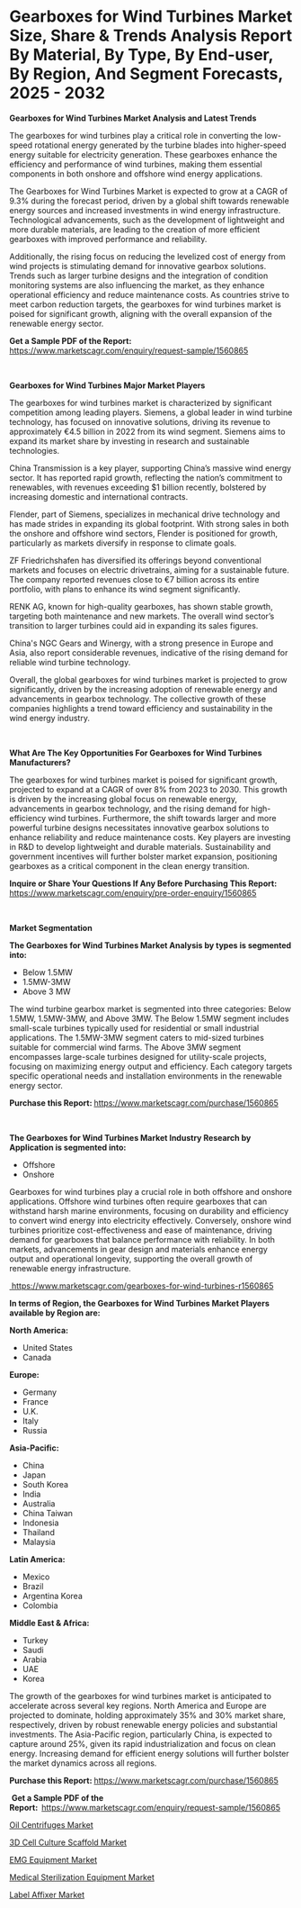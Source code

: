 <p><h1>Gearboxes for Wind Turbines Market Size, Share & Trends Analysis Report By Material, By Type, By End-user, By Region, And Segment Forecasts, 2025 - 2032</h1></p><p><strong>Gearboxes for Wind Turbines Market Analysis and Latest Trends</strong></p>
<p><p>The gearboxes for wind turbines play a critical role in converting the low-speed rotational energy generated by the turbine blades into higher-speed energy suitable for electricity generation. These gearboxes enhance the efficiency and performance of wind turbines, making them essential components in both onshore and offshore wind energy applications.</p><p>The Gearboxes for Wind Turbines Market is expected to grow at a CAGR of 9.3% during the forecast period, driven by a global shift towards renewable energy sources and increased investments in wind energy infrastructure. Technological advancements, such as the development of lightweight and more durable materials, are leading to the creation of more efficient gearboxes with improved performance and reliability. </p><p>Additionally, the rising focus on reducing the levelized cost of energy from wind projects is stimulating demand for innovative gearbox solutions. Trends such as larger turbine designs and the integration of condition monitoring systems are also influencing the market, as they enhance operational efficiency and reduce maintenance costs. As countries strive to meet carbon reduction targets, the gearboxes for wind turbines market is poised for significant growth, aligning with the overall expansion of the renewable energy sector.</p></p>
<p><strong>Get a Sample PDF of the Report:&nbsp;</strong> <a href="https://www.marketscagr.com/enquiry/request-sample/1560865?utm_campaign=2517&utm_medium=2&utm_source=Github&utm_content=ia&utm_term=08042025&utm_id=gearboxes-for-wind-turbines">https://www.marketscagr.com/enquiry/request-sample/1560865</a></p>
<p>&nbsp;</p>
<p><strong>Gearboxes for Wind Turbines Major Market Players</strong></p>
<p><p>The gearboxes for wind turbines market is characterized by significant competition among leading players. Siemens, a global leader in wind turbine technology, has focused on innovative solutions, driving its revenue to approximately €4.5 billion in 2022 from its wind segment. Siemens aims to expand its market share by investing in research and sustainable technologies.</p><p>China Transmission is a key player, supporting China’s massive wind energy sector. It has reported rapid growth, reflecting the nation’s commitment to renewables, with revenues exceeding $1 billion recently, bolstered by increasing domestic and international contracts.</p><p>Flender, part of Siemens, specializes in mechanical drive technology and has made strides in expanding its global footprint. With strong sales in both the onshore and offshore wind sectors, Flender is positioned for growth, particularly as markets diversify in response to climate goals.</p><p>ZF Friedrichshafen has diversified its offerings beyond conventional markets and focuses on electric drivetrains, aiming for a sustainable future. The company reported revenues close to €7 billion across its entire portfolio, with plans to enhance its wind segment significantly.</p><p>RENK AG, known for high-quality gearboxes, has shown stable growth, targeting both maintenance and new markets. The overall wind sector’s transition to larger turbines could aid in expanding its sales figures.</p><p>China's NGC Gears and Winergy, with a strong presence in Europe and Asia, also report considerable revenues, indicative of the rising demand for reliable wind turbine technology.</p><p>Overall, the global gearboxes for wind turbines market is projected to grow significantly, driven by the increasing adoption of renewable energy and advancements in gearbox technology. The collective growth of these companies highlights a trend toward efficiency and sustainability in the wind energy industry.</p></p>
<p>&nbsp;</p>
<p><strong>What Are The Key Opportunities For Gearboxes for Wind Turbines Manufacturers?</strong></p>
<p><p>The gearboxes for wind turbines market is poised for significant growth, projected to expand at a CAGR of over 8% from 2023 to 2030. This growth is driven by the increasing global focus on renewable energy, advancements in gearbox technology, and the rising demand for high-efficiency wind turbines. Furthermore, the shift towards larger and more powerful turbine designs necessitates innovative gearbox solutions to enhance reliability and reduce maintenance costs. Key players are investing in R&D to develop lightweight and durable materials. Sustainability and government incentives will further bolster market expansion, positioning gearboxes as a critical component in the clean energy transition.</p></p>
<p><strong>Inquire or Share Your Questions If Any Before Purchasing This Report:</strong> <a href="https://www.marketscagr.com/enquiry/pre-order-enquiry/1560865?utm_campaign=2517&utm_medium=2&utm_source=Github&utm_content=ia&utm_term=08042025&utm_id=gearboxes-for-wind-turbines">https://www.marketscagr.com/enquiry/pre-order-enquiry/1560865</a></p>
<p>&nbsp;</p>
<p><strong>Market Segmentation</strong></p>
<p><strong>The Gearboxes for Wind Turbines Market Analysis by types is segmented into:</strong></p>
<p><ul><li>Below 1.5MW</li><li>1.5MW-3MW</li><li>Above 3 MW</li></ul></p>
<p><p>The wind turbine gearbox market is segmented into three categories: Below 1.5MW, 1.5MW-3MW, and Above 3MW. The Below 1.5MW segment includes small-scale turbines typically used for residential or small industrial applications. The 1.5MW-3MW segment caters to mid-sized turbines suitable for commercial wind farms. The Above 3MW segment encompasses large-scale turbines designed for utility-scale projects, focusing on maximizing energy output and efficiency. Each category targets specific operational needs and installation environments in the renewable energy sector.</p></p>
<p><strong>Purchase this Report:&nbsp;</strong><a href="https://www.marketscagr.com/purchase/1560865?utm_campaign=2517&utm_medium=2&utm_source=Github&utm_content=ia&utm_term=08042025&utm_id=gearboxes-for-wind-turbines">https://www.marketscagr.com/purchase/1560865</a></p>
<p>&nbsp;</p>
<p><strong>The Gearboxes for Wind Turbines Market Industry Research by Application is segmented into:</strong></p>
<p><ul><li>Offshore</li><li>Onshore</li></ul></p>
<p><p>Gearboxes for wind turbines play a crucial role in both offshore and onshore applications. Offshore wind turbines often require gearboxes that can withstand harsh marine environments, focusing on durability and efficiency to convert wind energy into electricity effectively. Conversely, onshore wind turbines prioritize cost-effectiveness and ease of maintenance, driving demand for gearboxes that balance performance with reliability. In both markets, advancements in gear design and materials enhance energy output and operational longevity, supporting the overall growth of renewable energy infrastructure.</p></p>
<p><a href="https://www.marketscagr.com/gearboxes-for-wind-turbines-r1560865?utm_campaign=2517&utm_medium=2&utm_source=Github&utm_content=ia&utm_term=08042025&utm_id=gearboxes-for-wind-turbines">&nbsp;https://www.marketscagr.com/gearboxes-for-wind-turbines-r1560865</a></p>
<p><strong>In terms of Region, the Gearboxes for Wind Turbines Market Players available by Region are:</strong></p>
<p>
    <p> <strong> North America: </strong>
        <ul>
            <li>United States</li>
            <li>Canada</li>
        </ul>
        </p> 
    <p> <strong> Europe: </strong>
        <ul>
            <li>Germany</li>
            <li>France</li>
            <li>U.K.</li>
            <li>Italy</li>
            <li>Russia</li>
        </ul>
        </p> 
    <p> <strong> Asia-Pacific: </strong>
        <ul>
            <li>China</li>
            <li>Japan</li>
            <li>South Korea</li>
            <li>India</li>
            <li>Australia</li>
            <li>China Taiwan</li>
            <li>Indonesia</li>
            <li>Thailand</li>
            <li>Malaysia</li>
        </ul>
        </p> 
    <p> <strong> Latin America: </strong>
        <ul>
            <li>Mexico</li>
            <li>Brazil</li>
            <li>Argentina Korea</li>
            <li>Colombia</li>
        </ul>
        </p> 
    <p> <strong> Middle East & Africa: </strong>
        <ul>
            <li>Turkey</li>
            <li>Saudi</li>
            <li>Arabia</li>
            <li>UAE</li>
            <li>Korea</li>
        </ul>
    </p>
    </p>
<p><p>The growth of the gearboxes for wind turbines market is anticipated to accelerate across several key regions. North America and Europe are projected to dominate, holding approximately 35% and 30% market share, respectively, driven by robust renewable energy policies and substantial investments. The Asia-Pacific region, particularly China, is expected to capture around 25%, given its rapid industrialization and focus on clean energy. Increasing demand for efficient energy solutions will further bolster the market dynamics across all regions.</p></p>
<p><strong>Purchase this Report: </strong><a href="https://www.marketscagr.com/purchase/1560865?utm_campaign=2517&utm_medium=2&utm_source=Github&utm_content=ia&utm_term=08042025&utm_id=gearboxes-for-wind-turbines">https://www.marketscagr.com/purchase/1560865</a></p>
<p>&nbsp;<strong>Get a Sample PDF of the Report:&nbsp;&nbsp;</strong><a href="https://www.marketscagr.com/enquiry/request-sample/1560865?utm_campaign=2517&utm_medium=2&utm_source=Github&utm_content=ia&utm_term=08042025&utm_id=gearboxes-for-wind-turbines">https://www.marketscagr.com/enquiry/request-sample/1560865</a></p>
<p><strong></strong></p>
<p><p><a href="https://github.com/piskofraisel/Market-Research-Report-List-1/blob/main/oil-centrifuges-market.md?utm_campaign=2517&utm_medium=2&utm_source=Github&utm_content=ia&utm_term=08042025&utm_id=gearboxes-for-wind-turbines">Oil Centrifuges Market</a></p><p><a href="https://www.linkedin.com/pulse/global-3d-cell-culture-scaffold-nexus-sector-confluences-igxoc?utm_campaign=2517&utm_medium=2&utm_source=Github&utm_content=ia&utm_term=08042025&utm_id=gearboxes-for-wind-turbines">3D Cell Culture Scaffold Market</a></p><p><a href="https://www.linkedin.com/pulse/detailed-examination-emg-equipment-market-size-projecting-gornc?utm_campaign=2517&utm_medium=2&utm_source=Github&utm_content=ia&utm_term=08042025&utm_id=gearboxes-for-wind-turbines">EMG Equipment Market</a></p><p><a href="https://www.linkedin.com/pulse/pulse-medical-sterilization-equipment-rhythms-change-market-resonance-bm7nc?utm_campaign=2517&utm_medium=2&utm_source=Github&utm_content=ia&utm_term=08042025&utm_id=gearboxes-for-wind-turbines">Medical Sterilization Equipment Market</a></p><p><a href="https://github.com/fettycahow90/Market-Research-Report-List-1/blob/main/label-affixer-market.md?utm_campaign=2517&utm_medium=2&utm_source=Github&utm_content=ia&utm_term=08042025&utm_id=gearboxes-for-wind-turbines">Label Affixer Market</a></p></p>